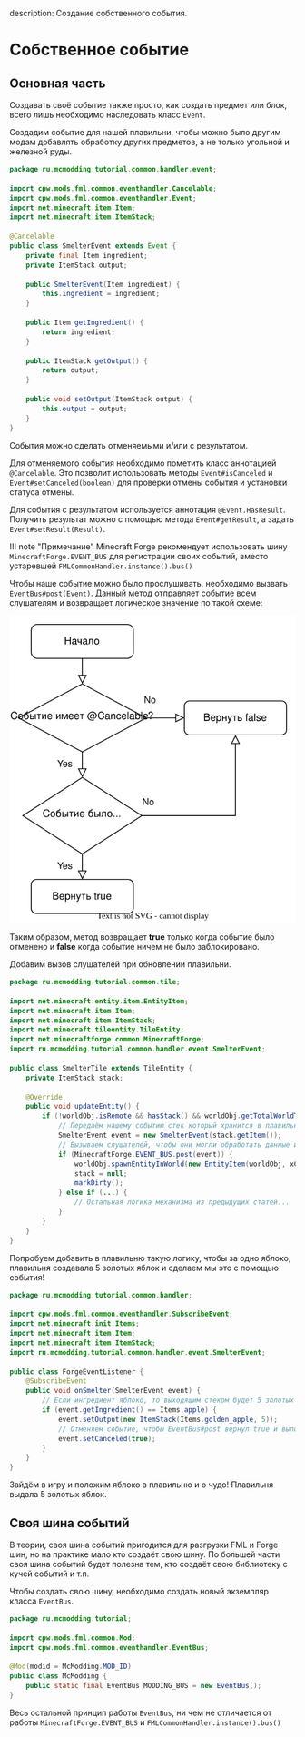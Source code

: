 description: Создание собственного события.

# Собственное событие

## Основная часть

Создавать своё событие также просто, как создать предмет или блок, всего лишь необходимо наследовать класс `Event`.

Создадим событие для нашей плавильни, чтобы можно было другим модам добавлять обработку других предметов, а не только
угольной и железной руды.

```java title="SmelterEvent.java"
package ru.mcmodding.tutorial.common.handler.event;

import cpw.mods.fml.common.eventhandler.Cancelable;
import cpw.mods.fml.common.eventhandler.Event;
import net.minecraft.item.Item;
import net.minecraft.item.ItemStack;

@Cancelable
public class SmelterEvent extends Event {
    private final Item ingredient;
    private ItemStack output;

    public SmelterEvent(Item ingredient) {
        this.ingredient = ingredient;
    }

    public Item getIngredient() {
        return ingredient;
    }

    public ItemStack getOutput() {
        return output;
    }

    public void setOutput(ItemStack output) {
        this.output = output;
    }
}
```

События можно сделать отменяемыми и/или с результатом. 

Для отменяемого события необходимо пометить класс аннотацией `@Cancelable`. Это позволит использовать методы `Event#isCanceled` и `Event#setCanceled(boolean)` для проверки отмены события и установки статуса отмены.

Для события с результатом используется аннотация `@Event.HasResult`. Получить результат можно с помощью метода `Event#getResult`,
а задать `Event#setResult(Result)`.

!!! note "Примечание"
    Minecraft Forge рекомендует использовать шину `MinecraftForge.EVENT_BUS` для регистрации своих событий, вместо устаревшей
    `FMLCommonHandler.instance().bus()`

Чтобы наше событие можно было прослушивать, необходимо вызвать `EventBus#post(Event)`. Данный метод отправляет событие всем слушателям и возвращает логическое 
значение по такой схеме:

![Схема условия](images/event_post.svg)

Таким образом, метод возвращает **true** только когда событие было отменено и **false** когда событие ничем не было заблокировано.

Добавим вызов слушателей при обновлении плавильни.

```java
package ru.mcmodding.tutorial.common.tile;

import net.minecraft.entity.item.EntityItem;
import net.minecraft.item.Item;
import net.minecraft.item.ItemStack;
import net.minecraft.tileentity.TileEntity;
import net.minecraftforge.common.MinecraftForge;
import ru.mcmodding.tutorial.common.handler.event.SmelterEvent;

public class SmelterTile extends TileEntity {
    private ItemStack stack;

    @Override
    public void updateEntity() {
        if (!worldObj.isRemote && hasStack() && worldObj.getTotalWorldTime() % 100 == 0) {
            // Передаём нашему событию стек который хранится в плавильне.
            SmelterEvent event = new SmelterEvent(stack.getItem());
            // Вызываем слушателей, чтобы они могли обработать данные из объекта события.
            if (MinecraftForge.EVENT_BUS.post(event)) {
                worldObj.spawnEntityInWorld(new EntityItem(worldObj, xCoord, yCoord + 1, zCoord, event.getOutput()));
                stack = null;
                markDirty();
            } else if (...) {
                // Остальная логика механизма из предыдущих статей...
            }
        }
    }
}
```

Попробуем добавить в плавильню такую логику, чтобы за одно яблоко, плавильня создавала 5 золотых яблок и сделаем мы это
с помощью события!

```java
package ru.mcmodding.tutorial.common.handler;

import cpw.mods.fml.common.eventhandler.SubscribeEvent;
import net.minecraft.init.Items;
import net.minecraft.item.Item;
import net.minecraft.item.ItemStack;
import ru.mcmodding.tutorial.common.handler.event.SmelterEvent;

public class ForgeEventListener {
    @SubscribeEvent
    public void onSmelter(SmelterEvent event) {
        // Если ингредиент яблоко, то выходящим стеком будет 5 золотых яблок
        if (event.getIngredient() == Items.apple) {
            event.setOutput(new ItemStack(Items.golden_apple, 5));
            // Отменяем событие, чтобы EventBus#post вернул true и выполнилось подмена логики
            event.setCanceled(true);
        }
    }
}
```

Зайдём в игру и положим яблоко в плавильню и о чудо! Плавильня выдала 5 золотых яблок.

## Своя шина событий

В теории, своя шина событий пригодится для разгрузки FML и Forge шин, но на практике мало кто создаёт свою шину.
По большей части своя шина событий будет полезна тем, кто создаёт свою библиотеку с кучей событий и т.п.

Чтобы создать свою шину, необходимо создать новый экземпляр класса `EventBus`.

```java
package ru.mcmodding.tutorial;

import cpw.mods.fml.common.Mod;
import cpw.mods.fml.common.eventhandler.EventBus;

@Mod(modid = McModding.MOD_ID)
public class McModding {
    public static final EventBus MODDING_BUS = new EventBus();
}
```

Весь остальной принцип работы `EventBus`, ни чем не отличается от работы `MinecraftForge.EVENT_BUS` и 
`FMLCommonHandler.instance().bus()`